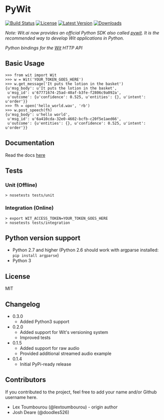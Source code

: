 # PyWit

[![Build Status](https://travis-ci.org/lextoumbourou/PyWit.png?branch=master)](https://travis-ci.org/lextoumbourou/PyWit)
[![License](https://pypip.in/license/PyWit/badge.png)](https://pypi.python.org/pypi/PyWit)
[![Latest Version](https://pypip.in/version/PyWit/badge.png)](https://pypi.python.org/pypi/PyWit)
[![Downloads](https://pypip.in/download/PyWit/badge.png)](https://pypi.python.org/pypi/PyWit)

*Note: Wit.ai now provides an official Python SDK also called [pywit](https://github.com/wit-ai/pywit). It is the recommended way to develop Wit applications in Python.*

*Python bindings for the [Wit](http://wit.ai) HTTP API*

## Basic Usage

```
>>> from wit import Wit
>>> w = Wit('YOUR_TOKEN_GOES_HERE')
>>> w.get_message('It puts the lotion in the basket')
{u'msg_body': u'It puts the lotion in the basket',
 u'msg_id': u'67771674-25ad-40af-b3fe-f2806c9a092a',
 u'outcome': {u'confidence': 0.525, u'entities': {}, u'intent': u'order'}}
>>> fh = open('hello_world.wav', 'rb')
>>> w.post_speech(fh)
{u'msg_body': u'hello world',
 u'msg_id': u'6a410cda-32e0-4602-bcfb-c20f5e1aed66',
 u'outcome': {u'entities': {}, u'confidence': 0.525, u'intent': u'order'}}
```

## Documentation

Read the docs [here](http://pywit.readthedocs.org/en/latest/)

## Tests

### Unit (Offline)

```
> nosetests tests/unit
```
### Integration (Online)

```
> export WIT_ACCESS_TOKEN=YOUR_TOKEN_GOES_HERE
> nosetests tests/integration
```

## Python version support

* Python 2.7 and higher (Python 2.6 should work with argparse installed: ```pip install argparse```)
* Python 3

## License

MIT

## Changelog

* 0.3.0
	* Added Python3 support
* 0.2.0
  * Added support for Wit's versioning system
  * Improved tests
* 0.1.5
  * Added support for raw audio
  * Provided additional streamed audio example 
* 0.1.4
  * Initial PyPi-ready release

## Contributors

If you contributed to the project, feel free to add your name and/or Github username here.

* Lex Toumbourou (@lextoumbourou) - origin author
* Josh Deare (@doodles526)
